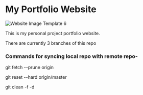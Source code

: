 # My Portfolio Website

<!-- ![screencapture-127-0-0-1-5500-index-html-2022-02-17-00_07_09 1](https://user-images.githubusercontent.com/95453430/154362374-9f3a3ab4-a8f9-4282-a6a5-196b695a98cc.png) -->

![Website Image Template 6](https://user-images.githubusercontent.com/95453430/154367465-7df7566b-e066-4af5-8c74-602d294c1269.svg)

<!-- <img align="center" src = "https://user-images.githubusercontent.com/95453430/154367465-7df7566b-e066-4af5-8c74-602d294c1269.svg" /> -->

This is my personal project portfolio website.

There are currently 3 branches of this repo 

### Commands for syncing local repo with remote repo-

git fetch --prune origin

git reset --hard origin/master

git clean -f -d
